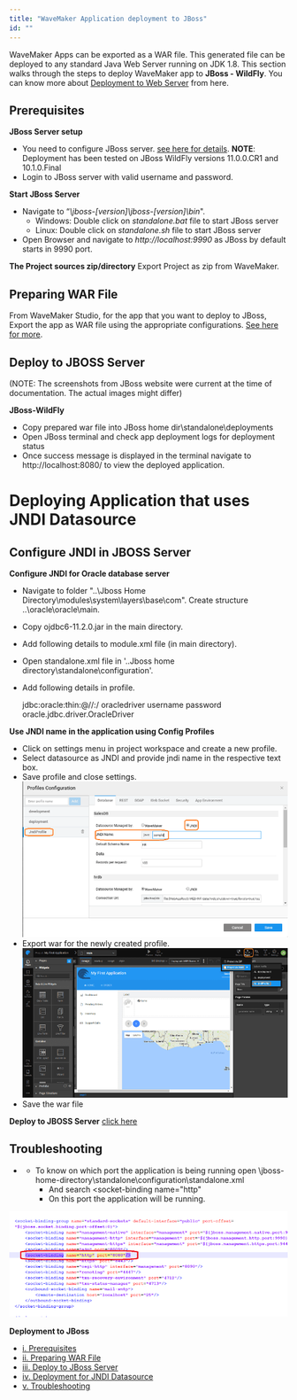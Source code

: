 ```yaml
---
title: "WaveMaker Application deployment to JBoss"
id: ""
---
```


WaveMaker Apps can be exported as a WAR file. This generated file can be deployed to any standard Java Web Server running on JDK 1.8. This section walks through the steps to deploy WaveMaker app to **JBoss - WildFly**. You can know more about [Deployment to Web Server](/learn/app-development/deployment/deployment-web-server/) from here.

## Prerequisites

**JBoss Server setup**

- You need to configure JBoss server. [see here for details](http://wildfly.org/downloads/). **NOTE**: Deployment has been tested on JBoss WildFly versions 11.0.0.CR1 and 10.1.0.Final
- Login to JBoss server with valid username and password.

**Start JBoss Server**

- Navigate to “_\\jboss-\[version\]\\jboss-\[version\]\\bin_".
    - Windows: Double click on _standalone.bat_ file to start JBoss server
    - Linux: Double click on _standalone.sh_ file to start JBoss server
- Open Browser and navigate to _http://localhost:9990_ as JBoss by default starts in 9990 port.

**The Project sources zip/directory** Export Project as zip from WaveMaker.

## Preparing WAR File

From WaveMaker Studio, for the app that you want to deploy to JBoss, Export the app as WAR file using the appropriate configurations. [See here for more](/learn/app-development/deployment/deployment-web-server/#war-file-generation).

## Deploy to JBOSS Server

(NOTE: The screenshots from JBoss website were current at the time of documentation. The actual images might differ)

**JBoss-WildFly**

- Copy prepared war file into JBoss home dir\\standalone\\deployments
- Open JBoss terminal and check app deployment logs for deployment status
- Once success message is displayed in the terminal navigate to http://localhost:8080/ to view the deployed application.

# Deploying Application that uses JNDI Datasource

## Configure JNDI in JBOSS Server

**Configure JNDI for Oracle database server**

- Navigate to folder "..\\Jboss Home Directory\\modules\\system\\layers\\base\\com". Create structure ..\\oracle\\oracle\\main.
- Copy ojdbc6-11.2.0.jar in the main directory.
- Add following details to module.xml file (in main directory).
    
    <module xmlns="urn:jboss:module:1.1" name="com.oracle.oracle">
    	<properties>
    		<property name="jboss.api" value="unsupported"/>
    	</properties>
    	<resources>
    		<resource-root path="ojdbc6-11.2.0.jar"/>
    		<!-- Insert resources here -->
    	</resources>
    	<dependencies>
    		<module name="javax.api"/>
    		<module name="javax.transaction.api"/>
    		<module name="javax.servlet.api" optional="true"/>
    	</dependencies>
    </module>
    
- Open standalone.xml file in '..Jboss home directory\\standalone\\configuration'.
- Add following details in profile.
    
    <subsystem xmlns="urn:jboss:domain:datasources:1.2">
    	<datasources>
    		<datasource jndi-name="java:/jdbc/oracle" pool-name="poolname" enabled="true" use-java-context="true">
    			<connection-url>jdbc:oracle:thin:@//<host>:<port>/<SID></connection-url>
    			<driver>oracledriver</driver>
    			<security>
    				<user-name>username</user-name>
    				<password>password</password>
    			</security>
    		</datasource>
    		<drivers>
    			<driver name="oracledriver" module="com.oracle.oracle">
    				<xa-datasource-class>oracle.jdbc.driver.OracleDriver</xa-datasource-class>
    			</driver>
    		</drivers>
    	</datasources>
    </subsystem>
    

**Use JNDI name in the application using Config Profiles**

- Click on settings menu in project workspace and create a new profile.
- Select datasource as JNDI and provide jndi name in the respective text box.
- Save profile and close settings. [![](/learn/assets/JBoss_JNDI1.png)](/learn/assets/JBoss_JNDI1.png)
- Export war for the newly created profile. [![](/learn/assets/JBoss_JNDI2.png)](/learn/assets/JBoss_JNDI2.png)
- Save the war file

**Deploy to JBOSS Server** [click here](#process)

## Troubleshooting

- - To know on which port the application is being running open \\jboss-home-directory\\standalone\\configuration\\standalone.xml
    - And search <socket-binding name="http"
    - On this port the application will be running.

[![](/learn/assets/JBoss_troubleshoot.png)](/learn/assets/JBoss_troubleshoot.png)

**Deployment to JBoss**

- [i. Prerequisites](#prerequisites)
- [ii. Preparing WAR File](#prepare)
- [iii. Deploy to JBoss Server](#process)
- [iv. Deployment for JNDI Datasource](#JNDI)
- [v. Troubleshooting](#troubleshooting)

